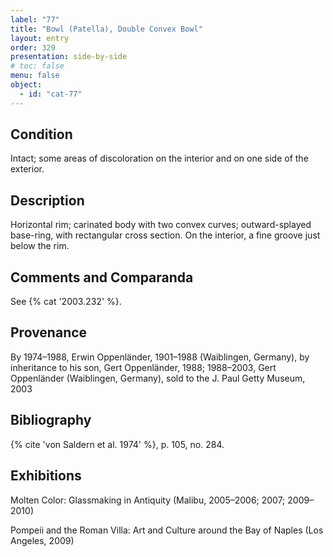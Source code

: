 ```yaml
---
label: "77"
title: "Bowl (Patella), Double Convex Bowl"
layout: entry
order: 329
presentation: side-by-side
# toc: false
menu: false
object:
  - id: "cat-77"
---
```


## Condition

Intact; some areas of discoloration on the interior and on one side of the exterior.

## Description

Horizontal rim; carinated body with two convex curves; outward-splayed base-ring, with rectangular cross section. On the interior, a fine groove just below the rim.

## Comments and Comparanda

See {% cat '2003.232' %}.

## Provenance

By 1974–1988, Erwin Oppenländer, 1901–1988 (Waiblingen, Germany), by inheritance to his son, Gert Oppenländer, 1988; 1988–2003, Gert Oppenländer (Waiblingen, Germany), sold to the J. Paul Getty Museum, 2003

## Bibliography

{% cite 'von Saldern et al. 1974' %}, p. 105, no. 284.

## Exhibitions

Molten Color: Glassmaking in Antiquity (Malibu, 2005–2006; 2007; 2009–2010)

Pompeii and the Roman Villa: Art and Culture around the Bay of Naples (Los Angeles, 2009)